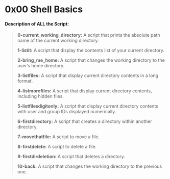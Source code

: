 # 0x00 Shell Basics

#### Description of ALL the Script:

> **0-current_working_directory:** A script that prints the absolute path name of the current working directory.
>
> **1-listit:** A script that display the contents list of your current directory.
>
> **2-bring_me_home:** A script that changes the working directory to the user’s home directory.
>
> **3-listfiles:** A script that display current directory contents in a long format.
>
> **4-listmorefiles:** A script that display current directory contents, including hidden files.
>
> **5-listfilesdigitonly:** A script that display current directory contents with user and group IDs displayed numerically.
>
> **6-firstdirectory:** A script that creates a directory within another directory.
>
> **7-movethatfile:** A script to move a file.
>
> **8-firstdelete:** A script to delete a file.
>
> **9-firstdirdeletion:** A script that deletes a directory.
>
> **10-back:** A script that changes the working directory to the previous one.
